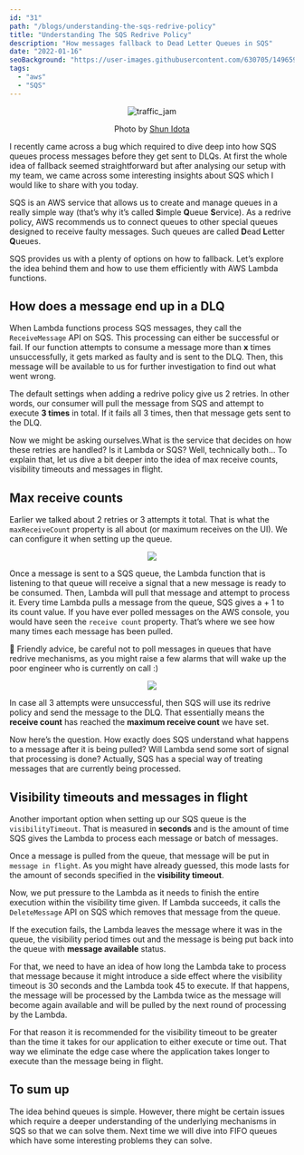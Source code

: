 ```yaml
---
id: "31"
path: "/blogs/understanding-the-sqs-redrive-policy"
title: "Understanding The SQS Redrive Policy"
description: "How messages fallback to Dead Letter Queues in SQS"
date: "2022-01-16"
seoBackground: "https://user-images.githubusercontent.com/630705/149659462-5dd95bd6-1891-4e7c-bf9e-61bc9eb803e7.jpeg"
tags:
  - "aws"
  - "SQS"
---
```


<p align="center">
  <img src="https://user-images.githubusercontent.com/630705/149659431-8d919347-ee4a-4a8d-ae3e-2bf5bbf679cd.jpeg"
    alt="traffic_jam">
  </img>
  <p align="center">
    Photo by <a
      href="https://unsplash.com/@itzshunnn?utm_source=unsplash&utm_medium=referral&utm_content=creditCopyText"
      target=”_blank” rel="noopener noreferrer">Shun Idota</a>
  </p>
</p>

I recently came across a bug which required to dive deep into how SQS queues process messages before they get sent to DLQs. At first the whole idea of fallback seemed straightforward but after analysing our setup with my team, we came across some interesting insights about SQS which I would like to share with you today.

SQS is an AWS service that allows us to create and manage queues in a really simple way (that’s why it’s called **S**imple **Q**ueue **S**ervice). As a redrive policy, AWS recommends us to connect queues to other special queues designed to receive faulty messages. Such queues are called **D**ead **L**etter **Q**ueues.

SQS provides us with a plenty of options on how to fallback. Let’s explore the idea behind them and how to use them efficiently with AWS Lambda functions.

## How does a message end up in a DLQ

When Lambda functions process SQS messages, they call the `ReceiveMessage` API on SQS. This processing can either be successful or fail. If our function attempts to consume a message more than **x** times unsuccessfully, it gets marked as faulty and is sent to the DLQ. Then, this message will be available to us for further investigation to find out what went wrong.

The default settings when adding a redrive policy give us 2 retries. In other words, our consumer will pull the message from SQS and attempt to execute **3 times** in total. If it fails all 3 times, then that message gets sent to the DLQ.

Now we might be asking ourselves.What is the service that decides on how these retries are handled? Is it Lambda or SQS? Well, technically both... To explain that, let us dive a bit deeper into the idea of max receive counts, visibility timeouts and messages in flight.

## Max receive counts

Earlier we talked about 2 retries or 3 attempts it total. That is what the `maxReceiveCount` property is all about (or maximum receives on the UI). We can configure it when setting up the queue.

<p align="center">
  <img src="https://user-images.githubusercontent.com/630705/149660318-b6dcffa6-9e7b-4bc0-8f3a-a5bb85fab36c.png" />
</p>

Once a message is sent to a SQS queue, the Lambda function that is listening to that queue will receive a signal that a new message is ready to be consumed. Then, Lambda will pull that message and attempt to process it. Every time Lambda pulls a message from the queue, SQS gives a + 1 to its count value. If you have ever polled messages on the AWS console, you would have seen the `receive count` property. That’s where we see how many times each message has been pulled.

<aside>
🚨 Friendly advice, be careful not to poll messages in queues that have redrive mechanisms, as you might raise a few alarms that will wake up the poor engineer who is currently on call :)

</aside>

<p align="center">
  <img src="https://user-images.githubusercontent.com/630705/149659998-5b128aa7-e607-4689-9c41-2f2f205811b8.png" />
</p>

In case all 3 attempts were unsuccessful, then SQS will use its redrive policy and send the message to the DLQ. That essentially means the **receive count** has reached the **maximum receive count** we have set.

Now here’s the question. How exactly does SQS understand what happens to a message after it is being pulled? Will Lambda send some sort of signal that processing is done? Actually, SQS has a special way of treating messages that are currently being processed.

## Visibility timeouts and messages in flight

Another important option when setting up our SQS queue is the `visibilityTimeout`. That is measured in **seconds** and is the amount of time SQS gives the Lambda to process each message or batch of messages.

Once a message is pulled from the queue, that message will be put in `message in flight`. As you might have already guessed, this mode lasts for the amount of seconds specified in the **visibility timeout**.

Now, we put pressure to the Lambda as it needs to finish the entire execution within the visibility time given. If Lambda succeeds, it calls the `DeleteMessage` API on SQS which removes that message from the queue.

If the execution fails, the Lambda leaves the message where it was in the queue, the visibility period times out and the message is being put back into the queue with **message available** status.

For that, we need to have an idea of how long the Lambda take to process that message because it might introduce a side effect where the visibility timeout is 30 seconds and the Lambda took 45 to execute. If that happens, the message will be processed by the Lambda twice as the message will become again available and will be pulled by the next round of processing by the Lambda.

For that reason it is recommended for the visibility timeout to be greater than the time it takes for our application to either execute or time out. That way we eliminate the edge case where the application takes longer to execute than the message being in flight.

## To sum up

The idea behind queues is simple. However, there might be certain issues which require a deeper understanding of the underlying mechanisms in SQS so that we can solve them. Next time we will dive into FIFO queues which have some interesting problems they can solve.